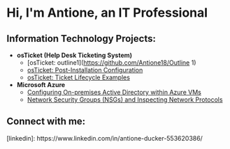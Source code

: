 <h1>Hi, I'm Antione, an <a >IT Professional</a></h1>

<h2> Information Technology Projects:</h2>

- <b>osTicket (Help Desk Ticketing System)</b>
  - [osTicket: outline1](https://github.com/Antione18/Outline 1)
  - [osTicket: Post-Installation Configuration](https://github.com/joshmadakorcc/post-install-config)
  - [osTicket: Ticket Lifecycle Examples](https://github.com/joshmadakorcc/ticket-lifecycle)
- <b>Microsoft Azure</b>
  - [Configuring On-premises Active Directory within Azure VMs](https://github.com/joshmadakorcc/configure-ad)
  - [Network Security Groups (NSGs) and Inspecting Network Protocols](https://github.com/joshmadakorcc/azure-network-protocols)

<h2> Connect with me:</h2> [linkedin]: https://www.linkedin.com/in/antione-ducker-553620386/

